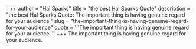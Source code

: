 +++
author = "Hal Sparks"
title = "the best Hal Sparks Quote"
description = "the best Hal Sparks Quote: The important thing is having genuine regard for your audience."
slug = "the-important-thing-is-having-genuine-regard-for-your-audience"
quote = '''The important thing is having genuine regard for your audience.'''
+++
The important thing is having genuine regard for your audience.
